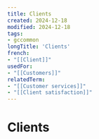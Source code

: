 ```yaml
---
title: Clients
created: 2024-12-18
modified: 2024-12-18
tags:
- gccommon
longTitle: 'Clients'
french:
- "[[Client]]"
usedFor:
- "[[Customers]]"
relatedTerm:
- "[[Customer services]]"
- "[[Client satisfaction]]"
---
```

# Clients
